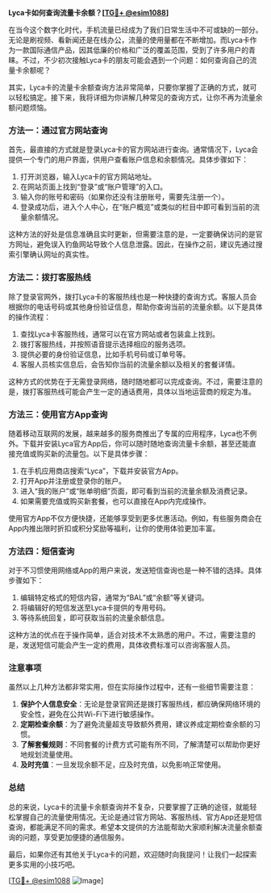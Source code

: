 **Lyca卡如何查询流量卡余额？[[TG💪+ @esim1088](https://t.me/s/esim1088)]**

在当今这个数字化时代，手机流量已经成为了我们日常生活中不可或缺的一部分。无论是刷视频、看新闻还是在线办公，流量的使用量都在不断增加。而Lyca卡作为一款国际通信产品，因其低廉的价格和广泛的覆盖范围，受到了许多用户的青睐。不过，不少初次接触Lyca卡的朋友可能会遇到一个问题：如何查询自己的流量卡余额呢？

其实，Lyca卡的流量卡余额查询方法非常简单，只要你掌握了正确的方式，就可以轻松搞定。接下来，我将详细为你讲解几种常见的查询方式，让你不再为流量余额问题烦恼。

### 方法一：通过官方网站查询

首先，最直接的方式就是登录Lyca卡的官方网站进行查询。通常情况下，Lyca会提供一个专门的用户界面，供用户查看账户信息和余额情况。具体步骤如下：

1. 打开浏览器，输入Lyca卡的官方网站地址。
2. 在网站页面上找到“登录”或“账户管理”的入口。
3. 输入你的账号和密码（如果你还没有注册账号，需要先注册一个）。
4. 登录成功后，进入个人中心，在“账户概览”或类似的栏目中即可看到当前的流量余额情况。

这种方法的好处是信息准确且实时更新，但需要注意的是，一定要确保访问的是官方网址，避免误入钓鱼网站导致个人信息泄露。因此，在操作之前，建议先通过搜索引擎确认网址的真实性。

### 方法二：拨打客服热线

除了登录官网外，拨打Lyca卡的客服热线也是一种快捷的查询方式。客服人员会根据你的电话号码或其他身份验证信息，帮助你查询当前的流量余额。以下是具体的操作流程：

1. 查找Lyca卡客服热线，通常可以在官方网站或者包装盒上找到。
2. 拨打客服热线，并按照语音提示选择相应的服务选项。
3. 提供必要的身份验证信息，比如手机号码或订单号等。
4. 客服人员核实信息后，会告知你当前的流量余额以及相关的套餐详情。

这种方式的优势在于无需登录网络，随时随地都可以完成查询。不过，需要注意的是，拨打客服热线可能会产生一定的通话费用，具体以当地运营商的规定为准。

### 方法三：使用官方App查询

随着移动互联网的发展，越来越多的服务商推出了专属的应用程序，Lyca也不例外。下载并安装Lyca官方App后，你可以随时随地查询流量卡余额，甚至还能直接充值或购买新的流量包。以下是具体步骤：

1. 在手机应用商店搜索“Lyca”，下载并安装官方App。
2. 打开App并注册或登录你的账户。
3. 进入“我的账户”或“账单明细”页面，即可看到当前的流量余额及消费记录。
4. 如果需要充值或购买新套餐，也可以直接在App内完成操作。

使用官方App不仅方便快捷，还能够享受到更多优惠活动。例如，有些服务商会在App内推出限时折扣或积分奖励等福利，让你的使用体验更加丰富。

### 方法四：短信查询

对于不习惯使用网络或App的用户来说，发送短信查询也是一种不错的选择。具体步骤如下：

1. 编辑特定格式的短信内容，通常为“BAL”或“余额”等关键词。
2. 将编辑好的短信发送至Lyca卡提供的专用号码。
3. 等待系统回复，即可获取当前的流量余额信息。

这种方法的优点在于操作简单，适合对技术不太熟悉的用户。不过，需要注意的是，发送短信可能会产生一定的费用，具体收费标准可以咨询客服人员。

### 注意事项

虽然以上几种方法都非常实用，但在实际操作过程中，还有一些细节需要注意：

1. **保护个人信息安全**：无论是登录官网还是拨打客服热线，都应确保网络环境的安全性，避免在公共Wi-Fi下进行敏感操作。
2. **定期检查余额**：为了避免流量超支导致额外费用，建议养成定期检查余额的习惯。
3. **了解套餐规则**：不同套餐的计费方式可能有所不同，了解清楚可以帮助你更好地规划流量使用。
4. **及时充值**：一旦发现余额不足，应及时充值，以免影响正常使用。

### 总结

总的来说，Lyca卡的流量卡余额查询并不复杂，只要掌握了正确的途径，就能轻松掌握自己的流量使用情况。无论是通过官方网站、客服热线、官方App还是短信查询，都能满足不同的需求。希望本文提供的方法能帮助大家顺利解决流量余额查询的问题，享受更加便捷的通信服务。

最后，如果你还有其他关于Lyca卡的问题，欢迎随时向我提问！让我们一起探索更多实用的小技巧吧。

[[TG💪+ @esim1088](https://t.me/s/esim1088) ![Image](https://i.postimg.cc/4NQfJmqS/Snipaste-2025-05-13-00-14-12.png)]